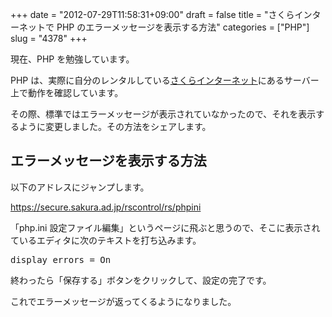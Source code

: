 +++
date = "2012-07-29T11:58:31+09:00"
draft = false
title = "さくらインターネットで PHP のエラーメッセージを表示する方法"
categories = ["PHP"]
slug = "4378"
+++

現在、PHP を勉強しています。

PHP は、実際に自分のレンタルしている<a href="http://www.sakura.ad.jp/" target="_blank">さくらインターネット</a>にあるサーバー上で動作を確認しています。

その際、標準ではエラーメッセージが表示されていなかったので、それを表示するように変更しました。その方法をシェアします。

<h2>エラーメッセージを表示する方法</h2>

以下のアドレスにジャンプします。

<a href="https://secure.sakura.ad.jp/rscontrol/rs/phpini" target="_blank">https://secure.sakura.ad.jp/rscontrol/rs/phpini</a>

「php.ini 設定ファイル編集」というページに飛ぶと思うので、そこに表示されているエディタに次のテキストを打ち込みます。

<pre>display_errors = On</code></pre>

終わったら「保存する」ボタンをクリックして、設定の完了です。

これでエラーメッセージが返ってくるようになりました。
